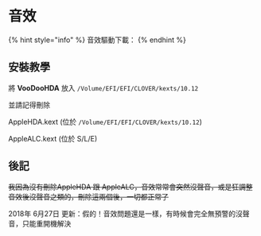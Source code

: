 # 音效

{% hint style="info" %}
音效驅動下載：
{% endhint %}

## 安裝教學

將 **VooDooHDA** 放入 `/Volume/EFI/EFI/CLOVER/kexts/10.12`

並請記得刪除

AppleHDA.kext \(位於 `/Volume/EFI/EFI/CLOVER/kexts/10.12`\)

AppleALC.kext \(位於 S/L/E\)

## 後記

~~我因為沒有刪除AppleHDA 跟 AppleALC，音效常常會突然沒聲音，或是狂調整音效後沒聲音之類的，刪除這兩個後，一切都正常了~~

2018年 6月27日 更新：假的！音效問題還是一樣，有時候會完全無預警的沒聲音，只能重開機解決

